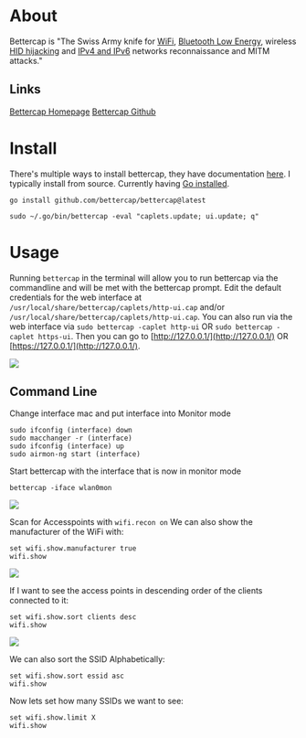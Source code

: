 # About
Bettercap is "The Swiss Army knife for [WiFi](https://www.bettercap.org/modules/wifi/), [Bluetooth Low Energy](https://www.bettercap.org/modules/ble/), wireless [HID hijacking](https://www.bettercap.org/modules/hid/) and [IPv4 and IPv6](https://www.bettercap.org/modules/ethernet) networks reconnaissance and MITM attacks."
## Links
[Bettercap Homepage](https://www.bettercap.org/)
[Bettercap Github](https://github.com/bettercap/bettercap)
# Install
There's multiple ways to install bettercap, they have documentation [here](https://www.bettercap.org/installation/). I typically install from source. Currently having [Go installed](https://go.dev/doc/install).
```
go install github.com/bettercap/bettercap@latest
```

```
sudo ~/.go/bin/bettercap -eval "caplets.update; ui.update; q"
```
# Usage
Running `bettercap` in the terminal will allow you to run bettercap via the commandline and will be met with the bettercap prompt. Edit the default credentials for the web interface at `/usr/local/share/bettercap/caplets/http-ui.cap` and/or `/usr/local/share/bettercap/caplets/http-ui.cap`. You can also run via the web interface via `sudo bettercap -caplet http-ui` OR `sudo bettercap -caplet https-ui`. Then you can go to [http://127.0.0.1/](http://127.0.0.1/) OR [https://127.0.0.1/](http://127.0.0.1/).

![](https://cybersec.th4ntis.com/~gitbook/image?url=https%3A%2F%2F667808901-files.gitbook.io%2F%7E%2Ffiles%2Fv0%2Fb%2Fgitbook-x-prod.appspot.com%2Fo%2Fspaces%252FTdW22AGCceN8oUXfdlKI%252Fuploads%252FPX5s3FRkDGrXUfJuD3wI%252Fimage.png%3Falt%3Dmedia%26token%3Dde6f4743-d404-42e5-98d2-9f76784deba2&width=768&dpr=4&quality=100&sign=606a575&sv=2)
## Command Line
Change interface mac and put interface into Monitor mode
```
sudo ifconfig (interface) down
sudo macchanger -r (interface)
sudo ifconfig (interface) up
sudo airmon-ng start (interface)
```

Start bettercap with the interface that is now in monitor mode
```
bettercap -iface wlan0mon
```

![](https://cybersec.th4ntis.com/~gitbook/image?url=https%3A%2F%2F667808901-files.gitbook.io%2F%7E%2Ffiles%2Fv0%2Fb%2Fgitbook-x-prod.appspot.com%2Fo%2Fspaces%252FTdW22AGCceN8oUXfdlKI%252Fuploads%252FPuxgT9w0nILOf0xlcJWD%252Fimage.png%3Falt%3Dmedia%26token%3D7ada8673-fea5-4047-9a72-8b0093324593&width=768&dpr=4&quality=100&sign=5b3f3630&sv=2)

Scan for Accesspoints with `wifi.recon on` We can also show the manufacturer of the WiFi with:
```
set wifi.show.manufacturer true
wifi.show
```

![](https://cybersec.th4ntis.com/~gitbook/image?url=https%3A%2F%2F667808901-files.gitbook.io%2F%7E%2Ffiles%2Fv0%2Fb%2Fgitbook-x-prod.appspot.com%2Fo%2Fspaces%252FTdW22AGCceN8oUXfdlKI%252Fuploads%252F9pHeKRw9VCM3niTJkkD3%252Fimage.png%3Falt%3Dmedia%26token%3D807d710a-b4b4-4549-aaf7-a48a830248b7&width=768&dpr=4&quality=100&sign=6133608d&sv=2)

If I want to see the access points in descending order of the clients connected to it:
```
set wifi.show.sort clients desc
wifi.show
```

![](https://cybersec.th4ntis.com/~gitbook/image?url=https%3A%2F%2F667808901-files.gitbook.io%2F%7E%2Ffiles%2Fv0%2Fb%2Fgitbook-x-prod.appspot.com%2Fo%2Fspaces%252FTdW22AGCceN8oUXfdlKI%252Fuploads%252FxWp7MfC4g62u1URzRexV%252Fimage.png%3Falt%3Dmedia%26token%3D9f89fbb4-1b70-46bb-a604-3e1150de30a5&width=768&dpr=4&quality=100&sign=cd98b46b&sv=2)

We can also sort the SSID Alphabetically:
```
set wifi.show.sort essid asc
wifi.show
```

Now lets set how many SSIDs we want to see:
```
set wifi.show.limit X
wifi.show
```
